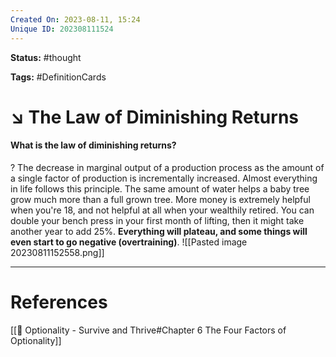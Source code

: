 ```yaml
---
Created On: 2023-08-11, 15:24
Unique ID: 202308111524
---
```

**Status:** #thought 

**Tags:**  #DefinitionCards 

# ↘️ The Law of Diminishing Returns

#### What is the law of diminishing returns? 
?
The decrease in marginal output of a production process as the amount of a single factor of production is incrementally increased.
Almost everything in life follows this principle. 
The same amount of water helps a baby tree grow much more than a full grown tree.
More money is extremely helpful when you're 18, and not helpful at all when your wealthily retired. 
You can double your bench press in your first month of lifting, then it might take another year to add 25%.
**Everything will plateau, and some things will even start to go negative (overtraining)**. 
![[Pasted image 20230811152558.png]]
<!--SR:!2023-09-18,22,250-->


---
# References
[[📗 Optionality - Survive and Thrive#Chapter 6 The Four Factors of Optionality]]